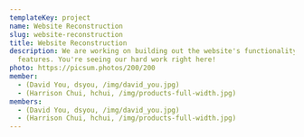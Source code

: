 ```yaml
---
templateKey: project
name: Website Reconstruction
slug: website-reconstruction
title: Website Reconstruction
description: We are working on building out the website's functionality and
  features. You're seeing our hard work right here!
photo: https://picsum.photos/200/200
member:
  - (David You, dsyou, /img/david_you.jpg)
  - (Harrison Chui, hchui, /img/products-full-width.jpg)
members:
  - (David You, dsyou, /img/david_you.jpg)
  - (Harrison Chui, hchui, /img/products-full-width.jpg)
---
```

